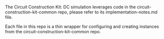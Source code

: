 The Circuit Construction Kit: DC simulation leverages code in the circuit-construction-kit-common repo, please refer to
its implementation-notes.md file.

Each file in this repo is a thin wrapper for configuring and creating instances from the circuit-construction-kit-common
repo.
